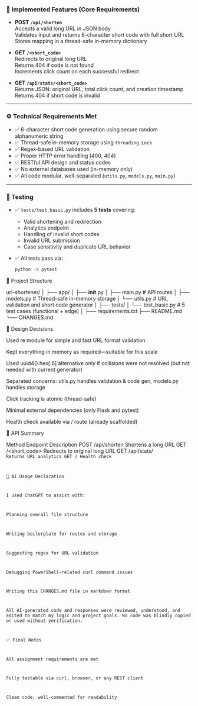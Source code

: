 ### 🚀 Implemented Features (Core Requirements)

- **POST `/api/shorten`**  
  Accepts a valid long URL in JSON body  
  Validates input and returns 6-character short code with full short URL  
  Stores mapping in a thread-safe in-memory dictionary

- **GET `/<short_code>`**  
  Redirects to original long URL  
  Returns 404 if code is not found  
  Increments click count on each successful redirect

- **GET `/api/stats/<short_code>`**  
  Returns JSON: original URL, total click count, and creation timestamp  
  Returns 404 if short code is invalid

---

### ⚙️ Technical Requirements Met

- ✅ 6-character short code generation using secure random alphanumeric string  
- ✅ Thread-safe in-memory storage using `threading.Lock`  
- ✅ Regex-based URL validation  
- ✅ Proper HTTP error handling (400, 404)  
- ✅ RESTful API design and status codes  
- ✅ No external databases used (in-memory only)  
- ✅ All code modular, well-separated (`utils.py`, `models.py`, `main.py`)

---

### 🧪 Testing

- ✅ `tests/test_basic.py` includes **5 tests** covering:
  - Valid shortening and redirection
  - Analytics endpoint
  - Handling of invalid short codes
  - Invalid URL submission
  - Case sensitivity and duplicate URL behavior

- ✅ All tests pass via:
  ```bash
  python -m pytest


🧱 Project Structure

url-shortener/
│
├── app/
│   ├── __init__.py
│   ├── main.py          # API routes
│   ├── models.py        # Thread-safe in-memory storage
│   └── utils.py         # URL validation and short code generator
│
├── tests/
│   └── test_basic.py    # 5 test cases (functional + edge)
│
├── requirements.txt
├── README.md
└── CHANGES.md


📌 Design Decisions

Used re module for simple and fast URL format validation

Kept everything in memory as required—suitable for this scale

Used uuid4().hex[:6] alternative only if collisions were not resolved (but not needed with current generator)

Separated concerns: utils.py handles validation & code gen, models.py handles storage

Click tracking is atomic (thread-safe)

Minimal external dependencies (only Flask and pytest)

Health check available via / route (already scaffolded)


📖 API Summary

Method	Endpoint	Description
POST	/api/shorten	Shortens a long URL
GET	/<short_code>	Redirects to original long URL
GET	/api/stats/<code>	Returns URL analytics
GET	/	Health check


🤖 AI Usage Declaration

I used ChatGPT to assist with:

Planning overall file structure

Writing boilerplate for routes and storage

Suggesting regex for URL validation

Debugging PowerShell-related curl command issues

Writing this CHANGES.md file in markdown format

All AI-generated code and responses were reviewed, understood, and edited to match my logic and project goals.
No code was blindly copied or used without verification.


✅ Final Notes

All assignment requirements are met

Fully testable via curl, browser, or any REST client

Clean code, well-commented for readability